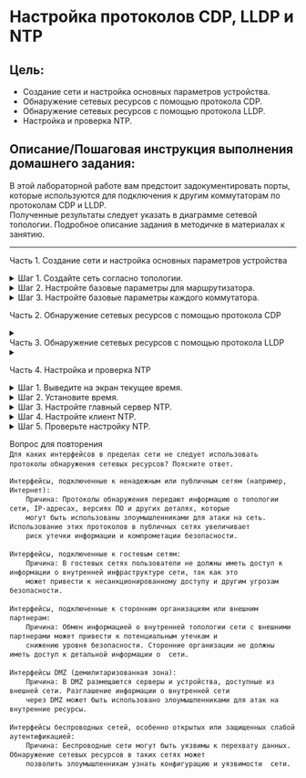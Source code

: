 # Настройка протоколов CDP, LLDP и NTP

## Цель:

* Создание сети и настройка основных параметров устройства.
* Обнаружение сетевых ресурсов с помощью протокола CDP.
* Обнаружение сетевых ресурсов с помощью протокола LLDP.
* Настройка и проверка NTP.

## Описание/Пошаговая инструкция выполнения домашнего задания:

В этой лабораторной работе вам предстоит задокументировать порты, которые используются для подключения к другим
коммутаторам по протоколам CDP и LLDP.   
Полученные результаты следует указать в диаграмме сетевой топологии.
Подробное описание задания в методичке в материалах к занятию.

---


Часть 1. Создание сети и настройка основных параметров устройства
<details><summary>Шаг 1. Создайте сеть согласно топологии.

</summary>
Топология

![q](./img/topology.png)

Таблица адресации сетевой топологии.

| Устройство	 | Интерфейс	 |  IP-адрес	  | Маска подсети	 | Шлюз по умолчанию |
|:-----------:|:----------:|:-----------:|:--------------:|:-----------------:|
|     R1	     | Loopback1	 | 172.16.1.1	 | 255.255.255.0	 |         —         |
|     R1	     |  G0/0/1	   | 10.22.0.1	  | 255.255.255.0	 |         —         |
|     S1	     |    SVI     |  VLAN 1 	   |   10.22.0.2	   |  255.255.255.0	   | 10.22.0.1 |
|     S2	     |    SVI     |   VLAN 1	   |   10.22.0.3	   |  255.255.255.0	   | 10.22.0.1 |

</details>

<details><summary>Шаг 2. Настройте базовые параметры для маршрутизатора.</summary>

```
a.	Назначьте маршрутизатору имя устройства.
b.	Отключите поиск DNS, чтобы предотвратить попытки маршрутизатора неверно преобразовывать введенные команды таким образом, как будто они являются именами узлов.
c.	Назначьте class в качестве зашифрованного пароля привилегированного режима EXEC.
d.	Назначьте cisco в качестве пароля консоли и включите вход в систему по паролю.
e.	Назначьте cisco в качестве пароля VTY и включите вход в систему по паролю.
f.	Зашифруйте открытые пароли.
g.	Создайте баннер с предупреждением о запрете несанкционированного доступа к устройству.
h.	Настройка интерфейсов, перечисленных в таблице выше
i.	Сохраните текущую конфигурацию в файл загрузочной конфигурации.
```

``R1``

```Console
en
conf t
no ip domain-lookup
hostname R1
banner motd #####R1 Router ############
line console 0
logging synchronous
password cisco
login
exi
enable secret class
line vty 0 15
password cisco
login
exi
service password-encryption
interface G 0/0/1
ip add 10.22.0.1 255.255.255.0
no sh
ex
interface  Loopback1
ip add 172.16.1.1 255.255.255.0
no sh
ex

copy running-config startup-config
```

</details>

<details><summary>Шаг 3. Настройте базовые параметры каждого коммутатора.</summary>

```
a.	Присвойте коммутатору имя устройства.
b.	Отключите поиск DNS, чтобы предотвратить попытки маршрутизатора неверно преобразовывать введенные команды таким образом, как будто они являются именами узлов.
c.	Назначьте class в качестве зашифрованного пароля привилегированного режима EXEC.
d.	Назначьте cisco в качестве пароля консоли и включите вход в систему по паролю.
e.	Назначьте cisco в качестве пароля VTY и включите вход в систему по паролю.
f.	Зашифруйте открытые пароли.
g.	Создайте баннер, который предупреждает всех, кто обращается к устройству, видит баннерное сообщение «Только авторизованные пользователи!».  
h.	Отключите неиспользуемые интерфейсы
i.	Сохраните текущую конфигурацию в файл загрузочной конфигурации.
```

``S1``

```Console
en
conf t
no ip domain-lookup
hostname S1
banner motd "######## S1 Switch ########"
line console 0
logging synchronous
password cisco
login
exit
enable secret class
line vty 0 15
password cisco
login
exi
service password-encryption
ex
interface range f0/2-4, f0/6-24, g0/1-2
sh
ex

copy running-config startup-config
```

``S2``

```Console
en
conf t
no ip domain-lookup
hostname S2
banner motd "######## S2 Switch ########"
line console 0
logging synchronous
password cisco
login
exi
enable secret class
line vty 0 15
password cisco
login
exi
service password-encryption
ex
interface range f0/2-24, g0/1-2
sh
ex

copy running-config startup-config
```

</details>

Часть 2. Обнаружение сетевых ресурсов с помощью протокола CDP
<details><summary>
</summary>

a. На R1 используйте соответствующую команду show cdp, чтобы определить, сколько интерфейсов включено CDP, сколько из
них включено и сколько отключено.

``R1``

```Console
R1>show cdp interface
Vlan1 is administratively down, line protocol is down
  Sending CDP packets every 60 seconds
  Holdtime is 180 seconds
GigabitEthernet0/0/0 is administratively down, line protocol is down
  Sending CDP packets every 60 seconds
  Holdtime is 180 seconds
GigabitEthernet0/0/1 is up, line protocol is up
  Sending CDP packets every 60 seconds
  Holdtime is 180 seconds
GigabitEthernet0/0/2 is administratively down, line protocol is down
  Sending CDP packets every 60 seconds
  Holdtime is 180 seconds
```

`Вопрос: Сколько интерфейсов участвует в объявлениях CDP? Какие из них активны?`  
Используется один интерфейс GigabitEthernet0/0/1

b. На R1 используйте соответствующую команду show cdp, чтобы определить версию IOS, используемую на S1.

``R
S1``

```Console
R1>show cdp entry  S1

Device ID: S1
Entry address(es): 
Platform: cisco 2960, Capabilities: Switch
Interface: GigabitEthernet0/0/1, Port ID (outgoing port): FastEthernet0/5
Holdtime: 153

Version :
Cisco IOS Software, C2960 Software (C2960-LANBASEK9-M), Version 15.0(2)SE4, RELEASE SOFTWARE (fc1)
Technical Support: http://www.cisco.com/techsupport
Copyright (c) 1986-2013 by Cisco Systems, Inc.
Compiled Wed 26-Jun-13 02:49 by mnguyen

advertisement version: 2
Duplex: full
```

`Какая версия IOS используется на S1?`
15.0(2)SE4

c. На S1 используйте соответствующую команду show cdp, чтобы определить, сколько пакетов CDP было выданных.

``S1``

```Console
S1>show cdp traffic
            ^
% Invalid input detected at '^' marker.
S1> show cdp ?
  entry      Information for specific neighbor entry
  interface  CDP interface status and configuration
  neighbors  CDP neighbor entries
  <cr>
```

Нет такой команды в CPT

d. Настройте SVI для VLAN 1 на S1 и S2, используя IP-адреса, указанные в таблице адресации выше. Настройте шлюз по
умолчанию для каждого коммутатора на основе таблицы адресов.

``S1``

```Console
en
conf t
int vlan 1
description SVI VLAN 1
ip add 10.22.0.2 255.255.255.0
no sh
ex
ip default-gateway 10.22.0.1
```

``S2``

```Console
en
conf t
int vlan 1
description SVI VLAN 1
ip add 10.22.0.3 255.255.255.0
no sh
ex
ip default-gateway 10.22.0.1
```

e. На R1 выполните команду `show cdp entry S1` .

``R1``

```Console
R1>show cdp entry S1

Device ID: S1
Entry address(es): 
  IP address : 10.22.0.2
Platform: cisco 2960, Capabilities: Switch
Interface: GigabitEthernet0/0/1, Port ID (outgoing port): FastEthernet0/5
Holdtime: 177

Version :
Cisco IOS Software, C2960 Software (C2960-LANBASEK9-M), Version 15.0(2)SE4, RELEASE SOFTWARE (fc1)
Technical Support: http://www.cisco.com/techsupport
Copyright (c) 1986-2013 by Cisco Systems, Inc.
Compiled Wed 26-Jun-13 02:49 by mnguyen

advertisement version: 2
Duplex: full
```

`Вопрос: Какие дополнительные сведения доступны теперь?`
Дополнительно показан IP адрес ( IP address : 10.22.0.2)

f. Отключить CDP глобально на всех устройствах.

``R1/S1/S2``

```Console
en
conf t
no cdp run
ex
show cdp 
```

```Console
R1>en
Password: 
R1#conf t
Enter configuration commands, one per line.  End with CNTL/Z.
R1(config)#no cdp run
R1(config)#ex
R1#
%SYS-5-CONFIG_I: Configured from console by console

R1#show cdp
% CDP is not enabled
```

```Console
S1(config)#no cdp run
S1(config)#ex
S1#
%SYS-5-CONFIG_I: Configured from console by console

S1#show cdp 
% CDP is not enabled
```

```Console
S2(config)#no cdp run
S2(config)#ex
S2#
%SYS-5-CONFIG_I: Configured from console by console

S2#show cdp 
% CDP is not enabled
```

</details>
Часть 3. Обнаружение сетевых ресурсов с помощью протокола LLDP
<details><summary>
</summary>
a. Введите соответствующую команду `lldp`, чтобы включить LLDP на всех устройствах в топологии.

``R1/S1/S2``

```Console
show lldp
conf t
lldp run
ex
show lldp
```

```Console
R1#show lldp
% LLDP is not enabled
R1#conf t
Enter configuration commands, one per line.  End with CNTL/Z.
R1(config)#lldp run
R1(config)#ex
R1#
%SYS-5-CONFIG_I: Configured from console by console

R1#show lldp

Global LLDP Information:
    Status: ACTIVE
    LLDP advertisements are sent every 30 seconds
    LLDP hold time advertised is 120 seconds
    LLDP interface reinitialisation delay is 2 seconds
R1#
```

```Console
S1#show lldp
% LLDP is not enabled
S1#conf t
Enter configuration commands, one per line.  End with CNTL/Z.
S1(config)#lldp run
S1(config)#ex
S1#
%SYS-5-CONFIG_I: Configured from console by console

S1#show lldp

Global LLDP Information:
    Status: ACTIVE
    LLDP advertisements are sent every 30 seconds
    LLDP hold time advertised is 120 seconds
    LLDP interface reinitialisation delay is 2 seconds
```

```Console
S2#show lldp
% LLDP is not enabled
S2#conf t
Enter configuration commands, one per line.  End with CNTL/Z.
S2(config)#lldp run
S2(config)#ex
S2#
%SYS-5-CONFIG_I: Configured from console by console

S2#show lldp

Global LLDP Information:
    Status: ACTIVE
    LLDP advertisements are sent every 30 seconds
    LLDP hold time advertised is 120 seconds
    LLDP interface reinitialisation delay is 2 seconds
```

b. На S1 выполните соответствующую команду `lldp`, чтобы предоставить подробную информацию о S2.

``S1``

```Console
S1#show lldp entry S2
             ^
% Invalid input detected at '^' marker.
	
S1#show lldp ?
  neighbors  LLDP neighbor entries
  <cr>
```

Нет такой команды в CPT

`Что такое chassis ID для коммутатора S2?`
MAC-адрес устройства которое за портом Fa0/1

c. Соединитесь через консоль на всех устройствах и используйте команды LLDP, необходимые для отображения топологии
физической сети только из выходных данных команды show.

``R1/S1/S2``

```Console
show lldp neighbors
```

```Console
R1#show lldp neighbors
Capability codes:
    (R) Router, (B) Bridge, (T) Telephone, (C) DOCSIS Cable Device
    (W) WLAN Access Point, (P) Repeater, (S) Station, (O) Other
Device ID           Local Intf     Hold-time  Capability      Port ID
S1                  Gig0/0/1       120        B               Fa0/5

Total entries displayed: 1
```

```Console
S1#show lldp neighbors
Capability codes:
    (R) Router, (B) Bridge, (T) Telephone, (C) DOCSIS Cable Device
    (W) WLAN Access Point, (P) Repeater, (S) Station, (O) Other
Device ID           Local Intf     Hold-time  Capability      Port ID
S2                  Fa0/1          120        B               Fa0/1
R1                  Fa0/5          120        R               Gig0/0/1

Total entries displayed: 2
```

```Console
S2#show lldp neighbors
Capability codes:
    (R) Router, (B) Bridge, (T) Telephone, (C) DOCSIS Cable Device
    (W) WLAN Access Point, (P) Repeater, (S) Station, (O) Other
Device ID           Local Intf     Hold-time  Capability      Port ID
S1                  Fa0/1          120        B               Fa0/1

Total entries displayed: 1
```

</details>

Часть 4. Настройка и проверка NTP

<details><summary>Шаг 1. Выведите на экран текущее время.</summary>

``R1``

```Console
R1#show clock detail 
*0:36:4.624 UTC Mon Mar 1 1993
Time source is hardware calendar
```

</details>
<details><summary>Шаг 2. Установите время.</summary>

С помощью команды `clock set` установите время на маршрутизаторе R1. Введенное время должно быть в формате UTC.

``R1``

```Console
R1#clock set 19:57:00 Jun 1 2024
R1#show clock detail 
19:57:2.992 UTC Sat Jun 1 2024
Time source is user configuration
``` 

</details>

<details><summary>Шаг 3. Настройте главный сервер NTP.</summary>

Настройте R1 в качестве хозяина NTP с уровнем слоя 4.

``R1``

```Console
ntp server 172.16.1.1
ntp master 4
ntp update-calendar
```

```Console

```

</details>
<details><summary>Шаг 4. Настройте клиент NTP.</summary>

a. Выполните соответствующую команду на S1 и S2, чтобы просмотреть настроенное время. Запишите текущее время, в
следующей таблице.

``S1/S2``

```Console
show clock detail 
```

|     Дата	      |   Время	    | Часовой пояс	 |         Источник времени         |
|:--------------:|:-----------:|:-------------:|:--------------------------------:| 
| Mon Mar 1 1993 | 0:41:29.742 |      UTC      | Time source is hardware calendar |
| Mon Mar 1 1993 | 0:43:22.588 |      UTC      | Time source is hardware calendar |

b. Настройте S1 и S2 в качестве клиентов NTP. Используйте соответствующие команды NTP для получения времени от
интерфейса G0/0/1 R1, а также для периодического обновления календаря или аппаратных часов коммутатора.

``S1/S2``

```Console
ntp server 10.22.0.1
ntp update-calendar
```

```Console
S1(config)#ntp server 10.22.0.1
S1(config)#ntp update-calendar
               ^
% Invalid input detected at '^' marker.
S1(config)#ntp ?
  authenticate        Authenticate time sources
  authentication-key  Authentication key for trusted time sources
  master              Act as NTP master clock
  server              Configure NTP server
  trusted-key         Key numbers for trusted time sources
```

```Console
   S2(config)#ntp server 10.22.0.1
```

</details>

<details><summary>Шаг 5. Проверьте настройку NTP.</summary>

a. Используйте соответствующую команду show , чтобы убедиться, что S1 и S2 синхронизированы с R1. Примечание.
Синхронизация метки времени на маршрутизаторе R2 с меткой времени на маршрутизаторе R1 может занять несколько минут.

``S1/S2``

```Console
show ntp status
```

```Console
S1#show ntp status
Clock is synchronized, stratum 5, reference is 10.22.0.1
nominal freq is 250.0000 Hz, actual freq is 249.9990 Hz, precision is 2**24
reference time is FFFFFFFFE9DBD136.000002AA (20:21:10.682 UTC Sat Jun 1 2024)
clock offset is 3.00 msec, root delay is 0.00  msec
root dispersion is 10.08 msec, peer dispersion is 0.12 msec.
loopfilter state is 'CTRL' (Normal Controlled Loop), drift is - 0.000001193 s/s system poll interval is 4, last update was 1 sec ago.
```

```Console
S2#show ntp status
Clock is synchronized, stratum 5, reference is 10.22.0.1
nominal freq is 250.0000 Hz, actual freq is 249.9990 Hz, precision is 2**24
reference time is FFFFFFFFE9DBD19C.0000000F (20:22:52.015 UTC Sat Jun 1 2024)
clock offset is 3.00 msec, root delay is 0.00  msec
root dispersion is 10.08 msec, peer dispersion is 0.12 msec.
loopfilter state is 'CTRL' (Normal Controlled Loop), drift is - 0.000001193 s/s system poll interval is 4, last update was 10 sec ago.
```

b. Выполните соответствующую команду на S1 и S2, чтобы просмотреть настроенное время и сравнить ранее записанное время.

``S1/S2``

```Console
S1#show clock detail 
*20:22:32.837 UTC Sat Jun 1 2024
Time source is hardware calendar
```

```Console
S2#show clock detail 
20:23:26.433 UTC Sat Jun 1 2024
Time source is NTP
```

</details>


Вопрос для повторения  
`Для каких интерфейсов в пределах сети не следует использовать протоколы обнаружения сетевых ресурсов? Поясните ответ.`

```
Интерфейсы, подключенные к ненадежным или публичным сетям (например, Интернет):
    Причина: Протоколы обнаружения передают информацию о топологии сети, IP-адресах, версиях ПО и других деталях, которые
    могут быть использованы злоумышленниками для атаки на сеть. Использование этих протоколов в публичных сетях увеличивает
    риск утечки информации и компрометации безопасности.

Интерфейсы, подключенные к гостевым сетям:
    Причина: В гостевых сетях пользователи не должны иметь доступ к информации о внутренней инфраструктуре сети, так как это
    может привести к несанкционированному доступу и другим угрозам безопасности.

Интерфейсы, подключенные к сторонним организациям или внешним партнерам:
    Причина: Обмен информацией о внутренней топологии сети с внешними партнерами может привести к потенциальным утечкам и
    снижению уровня безопасности. Сторонние организации не должны иметь доступ к детальной информации о  сети.

Интерфейсы DMZ (демилитаризованная зона):
    Причина: В DMZ размещаются серверы и устройства, доступные из внешней сети. Разглашение информации о внутренней сети
    через DMZ может быть использовано злоумышленниками для атак на внутренние ресурсы.

Интерфейсы беспроводных сетей, особенно открытых или защищенных слабой аутентификацией:
    Причина: Беспроводные сети могут быть уязвимы к перехвату данных. Обнаружение сетевых ресурсов в таких сетях может
    позволить злоумышленникам узнать конфигурацию и уязвимости  сети.
```
